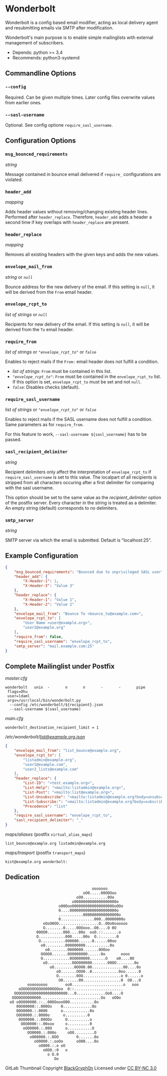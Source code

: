 Wonderbolt
==========

Wonderbolt is a config based email modifier, acting as local delivery agent and
resubmitting emails via SMTP after modification.

Wonderbolt's main purpose is to enable simple mailinglists with external
management of subscribers.

-   Depends: python >= 3.4
-   Recommends: python3-systemd

Commandline Options
-------------------

### `--config`

Required. Can be given multiple times. Later config files overwrite
values from earlier ones.

### `--sasl-username`

Optional. See config optione `require_sasl_username`.

Configuration Options
---------------------

### `msg_bounced_requirements`

*string*

Message contained in bounce email delivered if `require_` configurations
are violated.

### `header_add`

*mapping*

Adds header values without removing/changing existing header lines.
Performed after `header_replace`. Therefore, `header_add` adds a header
a second time if key overlaps with `header_replace` are present.

### `header_replace`

*mapping*

Removes all existing headers with the given keys and adds the new
values.

### `envelope_mail_from`

*string* or *`null`*

Bounce address for the new delivery of the email. If this setting is
`null`, it will be derived from the `From` email header.

### `envelope_rcpt_to`

*list of strings* or *`null`*

Recipients for new delivery of the email. If this setting is `null`, it
will be derived from the `To` email header.

### `require_from`

*list of strings* or *`"envelope_rcpt_to"`* or *`false`*

Enables to reject mails if the `From:` email header does not fulfill a
condition.

-   *list of strings*: `From` must be contained in this list.
-   *`"envelope_rcpt_to"`*: `From` must be contained in the
    `envelope_rcpt_to` list. If this option is set, `envelope_rcpt_to`
    must be set and not `null`.
-   *`false`*: Disables checks (default).

### `require_sasl_username`

*list of strings* or *`"envelope_rcpt_to"`* or *`false`*

Enables to reject mails if the SASL username does not fulfill a
condition. Same parameters as for `require_from`.

For this feature to work, `--sasl-username ${sasl_username}` has to be
passed.

### `sasl_recipient_delimiter`

*string*

Recipient delimiters only affect the interpretation of `envelope_rcpt_to` if
`require_sasl_username` is set to this value. The localpart of all recipients
is stripped from all characters occuring after a first delimiter for comparing
with the sasl username.

This option should be set to the same value as the *recipient_delimiter* option
of the postfix server. Every character in the string is treated as a delimiter.
An empty string (default) corresponds to no delimiters.

### `smtp_server`

*string*

SMTP server via which the email is submitted. Default is "localhost:25".

Example Configuration
---------------------

```json
{
    "msg_bounced_requirements": "Bounced due to unprivileged SASL user",
    "header_add": {
        "X-Header-1": 1,
        "X-Header-3": "Value 3"
    },
    "header_replace": {
        "X-Header-1": "Value 1",
        "X-Header-2": "Value 2"
    },
    "envelope_mail_from": "Bounce To <bounce_to@example.com>",
    "envelope_rcpt_to": [
        "User Name <user@example.org>",
        "user2@example.org"
    ],
    "require_from": false,
    "require_sasl_username": "envelope_rcpt_to",
    "smtp_server": "mail.example.com:25"
}
```

Complete Mailinglist under Postfix
----------------------------------

*master.cfg*

 ```
wonderbolt   unix  -       n       n       -       -       pipe
  flags=Ohu
  user=ldaml
  argv=/usr/local/bin/wonderbolt.py
   --config /etc/wonderbolt/${recipient}.json
   --sasl-username $(sasl_username)
```

*main.cfg*

    wonderbolt_destination_recipient_limit = 1

*/etc/wonderbolt/list@example.org.json*

```json
{
    "envelope_mail_from": "list_bounce@example.org",
    "envelope_rcpt_to": [
        "listadmin@example.org",
        "user1@example.com",
        "user2_lists@example.com"
    ],
    "header_replace": {
        "List-ID": "<test.example.org>",
        "List-Help": "<mailto:listadmin@example.org>",
        "List-Post": "<mailto:list@example.org>",
        "List-Unsubscribe": "<mailto:listadmin@example.org?body=unsubscribe%20list%20list@example.org>",
        "List-Subscribe:": "<mailto:listadmin@example.org?body=subscribe%20list%20list@example.org>",
        "Precedence": "list"
    },
    "require_sasl_username": "envelope_rcpt_to",
    "sasl_recipient_delimiter": "_"
}
```

*maps/aliases* (postfix `virtual_alias_maps`)

    list_bounce@example.org listadmin@example.org

*maps/trasport* (postfix `transport_maps`)

    kist@example.org wonderbolt:


Dedication
----------


                                           ooooooo                
                                       oO0.....00OOOoo            
                                    oO0...........0Oo             
                                  oO000000000000000000o           
                            o00Ooo000000000000000000OoOOo         
                            0....000000000000000000000o           
                            ...........0000000000000000o          
                            0...............000..00000000o        
                     oOoO0OO..................O..0Oo0oooooo       
                     O........0.....0OOooo..O0....O 0O            
                  00OO0.......000....00o  ooO.::.......o          
                  O............000.....00o  O.:.......0           
                   O...........000000......0......00oo            
                    o0.........000000000...........0o             
                      o0........0000000.......0OOoo               
                    OOOO0.......0O0000000......0o       oooo      
                    O............0OO000000.......O    o0....0O    
                     oO...........0OO000000.......00OO........0o  
                        oO.........0OO00.00..............00....0o 
                           o0.......OOO0..0............0oo......0 
                           O........0OO.................o 0......o
                            O0.......00.................0  O0...0 
              ooooooooo        oo0.......................o   ooo  
          oOOOOOOOOOOO000OOOoo  0::......................         
        OOOOOOOOO000000000000000...0.............Oo0....O         
       OOOOOOO000000...........................Oo   oOOo          
      oO oOOO00000.::..00OOoooO00...........0o                    
         0OO00000::.000Oo    0.............0o                     
         0OO0000.:.0000      o............0o                      
         OOO0000.:.0000o      o..........0                        
          OOO0000.:.00OOo      O..........o                       
           OOO0000::.00ooo     o..........0                       
            oOO0000.:.00O      o...........O                      
              OO0000.:.000o     oO0.........O                     
               oO00000.:.OOO        0.......0o                    
                 oO0000.:.ooOo      oO00....0o                    
                   oO000.:.o oO                                   
                     oOO0.:0   o                                  
                       o O.0                                      
                          Oo                                      


GitLab Thumbnail Copyright
[BlackGryph0n](http://blackgryph0n.deviantart.com/art/Rainbow-Dash-204973879)
Licensed under [CC BY-NC 3.0](https://creativecommons.org/licenses/by-nc/3.0/)

